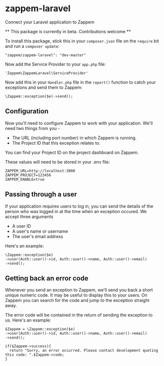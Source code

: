 # zappem-laravel
Connect your Laravel application to Zappem

** This package is currently in beta. Contributions welcome **

To install this package, stick this in your `composer.json` file on the `require` bit and run a `composer update`:

    "zappem/zappem-laravel": "dev-master"

Now add the Service Provider to your `app.php` file:

    'Zappem\ZappemLaravel\ServiceProvider'

Now add this in your `Handler.php` file in the `report()` function to catch your exceptions and send them to Zappem:

    \Zappem::exception($e)->send();

## Configuration

Now you'll need to configure Zappem to work with your application. We'll need two things from you - 
 * The URL (including port number) in which Zappem is running.
 * The Project ID that this exception relates to.
 
You can find your Project ID on the project dashboard on Zappem.

These values will need to be stored in your .env file:

    ZAPPEM_URL=http://localhost:3000
    ZAPPEM_PROJECT=123456
    ZAPPEM_ENABLE=true


## Passing through a user

If your application requires users to log in, you can send the details of the person who was logged in at the time when an exception occured. We accept three arguments
 * A user ID
 * A user's name or username
 * The user's email address
 
Here's an example:

    \Zappem::exception($e)
    ->user(Auth::user()->id, Auth::user()->name, Auth::user()->email)
    ->send();
  
## Getting back an error code

Whenever you send an exception to Zappem, we'll send you back a short unique numeric code. It may be useful to display this to your users. On Zappem you can search for the code and jump to the exception straight away.

The error code will be contained in the return of sending the exception to us. Here's an example:

    $Zappem = \Zappem::exception($e)
    ->user(Auth::user()->id, Auth::user()->name, Auth::user()->email)
    ->send();
    
    if($Zappem->success){
      return "Sorry, an error occurred. Please contact development quoting this code: ".$Zappem->code;
    }

  
